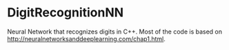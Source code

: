 # DigitRecognitionNN
Neural Network that recognizes digits in C++. Most of the code is based on http://neuralnetworksanddeeplearning.com/chap1.html.
